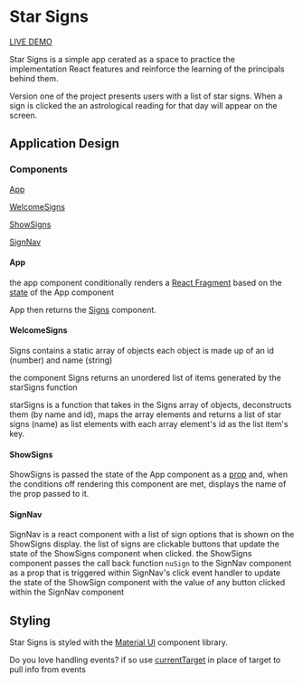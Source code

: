 # Star Signs

[LIVE DEMO](https://sissyhanks.github.io/starsigns)

Star Signs is a simple app cerated as a space to practice the implementation React features and reinforce the learning of the principals behind them.

Version one of the project presents users with a list of star signs. When a sign is clicked the an astrological reading for that day will appear on the screen.

## Application Design

### Components

[App](#App)

[WelcomeSigns](#WelcomeSigns)

[ShowSigns](#ShowSigns)

[SignNav](#SignNav)

#### App

the app component conditionally renders a [React Fragment](https://reactjs.org/docs/fragments.html) based on the [state](https://www.geeksforgeeks.org/how-to-change-the-state-of-react-component-on-click/#:~:text=We%20have%20to%20set%20initial,inside%20the%20function%20using%20setState.) of the App component

App then returns the [Signs](#signs) component.

#### WelcomeSigns

Signs contains a static array of objects
each object is made up of an id (number) and name (string)

the component Signs returns an unordered list of items generated by the starSigns function

starSigns is a function that takes in the Signs array of objects, deconstructs them (by name and id), maps the array elements and returns a list of star signs (name) as list elements with each array element's id as the list item's key.

#### ShowSigns

ShowSigns is passed the state of the App component as a [prop](https://medium.com/@jasminegump/passing-data-between-a-parent-and-child-in-react-deea2ec8e654) and, when the conditions off rendering this component are met, displays the name of the prop passed to it.

#### SignNav

SignNav is a react component with a list of sign options that is shown on the ShowSigns display. the list of signs are clickable buttons that update the state of the ShowSigns component when clicked.
the ShowSigns component passes the call back function `nuSign` to the SignNav component as a prop that is triggered within SignNav's click event handler to update the state of the ShowSign component with the value of any button clicked within the SignNav component

## Styling

Star Signs is styled with the [Material UI](https://mui.com/) component library.

Do you love handling events?
if so use [currentTarget](https://stackoverflow.com/questions/58193507/handling-icon-onclick-events-with-material-ui-and-reactjs) in place of target to pull info from events

